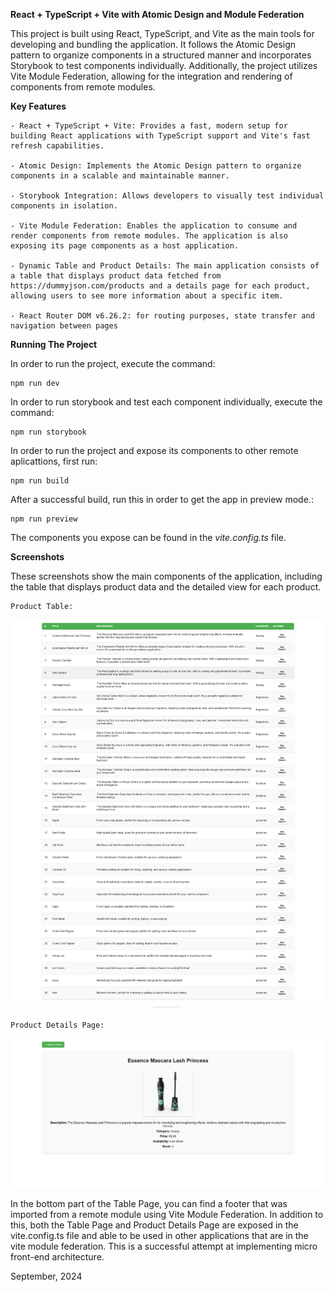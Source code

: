 **React + TypeScript + Vite with Atomic Design and Module Federation**

This project is built using React, TypeScript, and Vite as the main tools for developing and bundling the application. It follows the Atomic Design pattern to organize components in a structured manner and incorporates Storybook to test components individually. Additionally, the project utilizes Vite Module Federation, allowing for the integration and rendering of components from remote modules.



**Key Features**

    - React + TypeScript + Vite: Provides a fast, modern setup for building React applications with TypeScript support and Vite's fast  refresh capabilities.

    - Atomic Design: Implements the Atomic Design pattern to organize components in a scalable and maintainable manner.

    - Storybook Integration: Allows developers to visually test individual components in isolation.

    - Vite Module Federation: Enables the application to consume and render components from remote modules. The application is also exposing its page components as a host application.

    - Dynamic Table and Product Details: The main application consists of a table that displays product data fetched from https://dummyjson.com/products and a details page for each product, allowing users to see more information about a specific item.

    - React Router DOM v6.26.2: for routing purposes, state transfer and navigation between pages



**Running The Project**

In order to run the project, execute the command: 

    npm run dev

In order to run storybook and test each component individually, execute the command:

    npm run storybook

In order to run the project and expose its components to other remote aplicattions, first run: 

    npm run build

After a successful build, run this in order to get the app in preview mode.:

    npm run preview

The components you expose can be found in the _vite.config.ts_ file.



**Screenshots**

These screenshots show the main components of the application, including the table that displays product data and the detailed view for each product.

    Product Table:

![product-table-page](Product-Table.png)


    Product Details Page:

![product-details-page](Product-Details.png)


In the bottom part of the Table Page, you can find a footer that was imported from a remote module using Vite Module Federation. In addition to this, both the Table Page and Product Details Page are exposed in the vite.config.ts file and able to be used in other applications that are in the vite module federation. This is a successful attempt at implementing micro front-end architecture.

September, 2024

